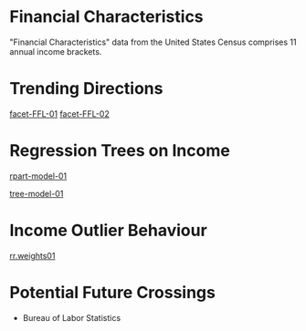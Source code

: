 # Financial Characteristics

"Financial Characteristics" data from the United States Census comprises
11 annual income brackets. 

# Trending Directions

[facet-FFL-01]()
[facet-FFL-02]()

# Regression Trees on Income

[rpart-model-01]()

[tree-model-01]()

# Income Outlier Behaviour

[rr.weights01]()

# Potential Future Crossings

- Bureau of Labor Statistics